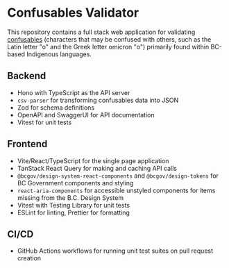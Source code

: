 # Confusables Validator

This repository contains a full stack web application for validating [confusables](https://util.unicode.org/UnicodeJsps/confusables.jsp) (characters that may be confused with others, such as the Latin letter "o" and the Greek letter omicron "ο") primarily found within BC-based Indigenous languages.

## Backend

- Hono with TypeScript as the API server
- `csv-parser` for transforming confusables data into JSON
- Zod for schema definitions
- OpenAPI and SwaggerUI for API documentation
- Vitest for unit tests

## Frontend

- Vite/React/TypeScript for the single page application
- TanStack React Query for making and caching API calls
- `@bcgov/design-system-react-components` and `@bcgov/design-tokens` for BC Government components and styling
- `react-aria-components` for accessible unstyled components for items missing from the B.C. Design System
- Vitest with Testing Library for unit tests
- ESLint for linting, Prettier for formatting

## CI/CD

- GitHub Actions workflows for running unit test suites on pull request creation
